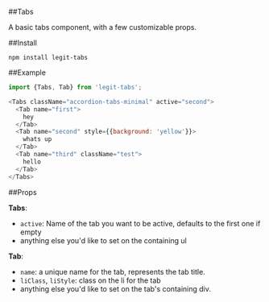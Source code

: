 ##Tabs

A basic tabs component, with a few customizable props.

##Install

`npm install legit-tabs`

##Example

~~~js
import {Tabs, Tab} from 'legit-tabs';

<Tabs className="accordion-tabs-minimal" active="second">
  <Tab name="first">
    hey
  </Tab>
  <Tab name="second" style={{background: 'yellow'}}>
    whats up
  </Tab>
  <Tab name="third" className="test">
    hello
  </Tab>
</Tabs>
~~~

##Props

**Tabs**:

- `active`: Name of the tab you want to be active, defaults to the first one if empty
- anything else you'd like to set on the containing ul

**Tab**:

- `name`: a unique name for the tab, represents the tab title.
- `liClass`, `liStyle`: class on the li for the tab
- anything else you'd like to set on the tab's containing div.

